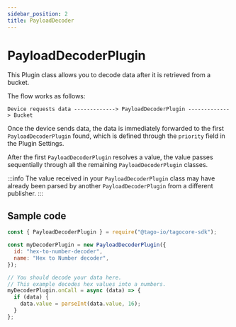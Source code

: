 ```yaml
---
sidebar_position: 2
title: PayloadDecoder
---
```


# PayloadDecoderPlugin

This Plugin class allows you to decode data after it is retrieved from a bucket.

The flow works as follows:

```shell
Device requests data -------------> PayloadDecoderPlugin -------------> Bucket
```

Once the device sends data, the data is immediately forwarded to the first `PayloadDecoderPlugin` found, which is defined through the `priority` field in the Plugin Settings.

After the first `PayloadDecoderPlugin` resolves a value, the value passes sequentially through all the remaining `PayloadDecoderPlugin` classes.

:::info
The value received in your `PayloadDecoderPlugin` class may have already been parsed by another `PayloadDecoderPlugin` from a different publisher.
:::

## Sample code

```js
const { PayloadDecoderPlugin } = require("@tago-io/tagocore-sdk");

const myDecoderPlugin = new PayloadDecoderPlugin({
  id: "hex-to-number-decoder",
  name: "Hex to Number decoder",
});

// You should decode your data here.
// This example decodes hex values into a numbers.
myDecoderPlugin.onCall = async (data) => {
  if (data) {
    data.value = parseInt(data.value, 16);
  }
};
```
